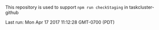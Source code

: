 This repository is used to support `npm run checkStaging` in taskcluster-github

Last run: Mon Apr 17 2017 11:12:28 GMT-0700 (PDT)